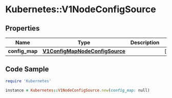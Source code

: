 # Kubernetes::V1NodeConfigSource

## Properties

Name | Type | Description | Notes
------------ | ------------- | ------------- | -------------
**config_map** | [**V1ConfigMapNodeConfigSource**](V1ConfigMapNodeConfigSource.md) |  | [optional] 

## Code Sample

```ruby
require 'Kubernetes'

instance = Kubernetes::V1NodeConfigSource.new(config_map: null)
```


